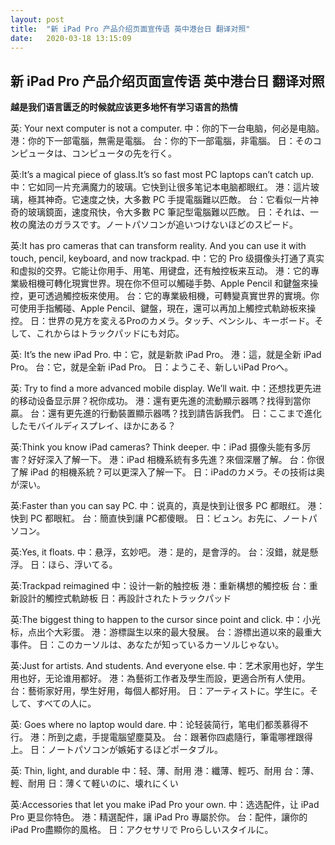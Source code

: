 ```yaml
---
layout: post
title:  "新 iPad Pro 产品介绍页面宣传语 英中港台日 翻译对照"
date:   2020-03-18 13:15:09
---
```

## 新 iPad Pro 产品介绍页面宣传语 英中港台日 翻译对照  

**越是我们语言匮乏的时候就应该更多地怀有学习语言的热情**

英: Your next computer is not a computer.
中：你的下一台电脑，何必是电脑。
港：你的下一部電腦，無需是電腦。
台：你的下一部電腦，非電腦。
日：そのコンピュータは、コンピュータの先を行く。

英:It’s a magical piece of glass.It’s so fast most PC laptops can’t catch up.
中：它如同一片充满魔力的玻璃。它快到让很多笔记本电脑都眼红。
港：這片玻璃，極其神奇。它速度之快，大多數 PC 手提電腦難以匹敵。
台：它看似一片神奇的玻璃鏡面，速度飛快，令大多數 PC 筆記型電腦難以匹敵。
日：それは、一枚の魔法のガラスです。ノートパソコンが追いつけないほどのスピード。

英:It has pro cameras that can transform reality. And you can use it with touch, pencil, keyboard, and now trackpad.
中：它的 Pro 级摄像头打通了真实和虚拟的交界。它能让你用手、用笔、用键盘，还有触控板来互动。
港：它的專業級相機可轉化現實世界。現在你不但可以觸碰手勢、Apple Pencil 和鍵盤來操控，更可透過觸控板來使用。
台：它的專業級相機，可轉變真實世界的實境。你可使用手指觸碰、Apple Pencil、鍵盤，現在，還可以再加上觸控式軌跡板來操控。
日：世界の見方を変えるProのカメラ。タッチ、ペンシル、キーボード。そして、これからはトラックパッドにも対応。

英: It’s the new iPad Pro.
中：它，就是新款 iPad Pro。
港：這，就是全新 iPad Pro。
台：它，就是全新 iPad Pro。
日：ようこそ、新しいiPad Proへ。

英: Try to find a more advanced mobile display. We’ll wait.
中：还想找更先进的移动设备显示屏？祝你成功。
港：還有更先進的流動顯示器嗎？找得到當你贏。
台：還有更先進的行動裝置顯示器嗎？找到請告訴我們。
日：ここまで進化したモバイルディスプレイ、ほかにある？

英:Think you know
iPad cameras?
Think deeper.
中：iPad 摄像头能有多厉害？好好深入了解一下。
港：iPad 相機系統有多先進？來個深層了解。
台：你很了解 iPad 的相機系統？可以更深入了解一下。
日：iPadのカメラ。その技術は奥が深い。

英:Faster than you can say PC.
中：说真的，真是快到让很多 PC 都眼红。
港：快到 PC 都眼紅。
台：簡直快到讓 PC都傻眼。
日：ビュン。お先に、ノートパソコン。

英:Yes, it floats.
中：悬浮，玄妙吧。
港：是的，是會浮的。
台：沒錯，就是懸浮。
日：ほら、浮いてる。

英:Trackpad reimagined
中：设计一新的触控板
港：重新構想的觸控板
台：重新設計的觸控式軌跡板
日：再設計されたトラックパッド

英:The biggest thing to happen to the cursor since point and click.
中：小光标，点出个大彩蛋。
港：游標誕生以來的最大發展。
台：游標出道以來的最重大事件。
日：このカーソルは、あなたが知っているカーソルじゃない。

英:Just for artists. And students. And everyone else.
中：艺术家用也好，学生用也好，无论谁用都好。
港：為藝術工作者及學生而設，更適合所有人使用。
台：藝術家好用，學生好用，每個人都好用。
日：アーティストに。学生に。そして、すべての人に。

英: Goes where no laptop would dare.
中：论轻装简行，笔电们都羡慕得不行。
港：所到之處，手提電腦望塵莫及。
台：跟著你四處隨行，筆電哪裡跟得上。
日：ノートパソコンが嫉妬するほどポータブル。

英: Thin, light, and durable
中：轻、薄、耐用
港：纖薄、輕巧、耐用
台：薄、輕、耐用
日：薄くて軽いのに、壊れにくい

英:Accessories that let you make iPad Pro your own.
中：选选配件，让 iPad Pro 更显你特色。
港：精選配件，讓 iPad Pro 專屬於你。
台：配件，讓你的 iPad Pro盡顯你的風格。
日：アクセサリで Proらしいスタイルに。
